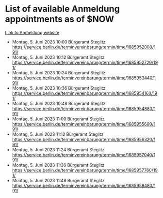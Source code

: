 # List of available Anmeldung appointments as of $NOW
[Link to Anmeldung website](https://service.berlin.de/terminvereinbarung/termin/tag.php?termin=1&anliegen[]=120686&dienstleisterlist=122210,122217,327316,122219,327312,122227,327314,122231,327346,122243,327348,122254,122252,329742,122260,329745,122262,329748,122271,327278,122273,327274,122277,327276,330436,122280,327294,122282,327290,122284,327292,122291,327270,122285,327266,122286,327264,122296,327268,150230,329760,122297,327286,122294,327284,122312,329763,122314,329775,122304,327330,122311,327334,122309,327332,317869,122281,327352,122279,329772,122283,122276,327324,122274,327326,122267,329766,122246,327318,122251,327320,122257,327322,122208,327298,122226,327300&herkunft=http%3A%2F%2Fservice.berlin.de%2Fdienstleistung%2F120686%2F)
- Montag, 5. Juni 2023 10:00 Bürgeramt Steglitz https://service.berlin.de/terminvereinbarung/termin/time/1685952000/191/
- Montag, 5. Juni 2023 10:12 Bürgeramt Steglitz https://service.berlin.de/terminvereinbarung/termin/time/1685952720/191/
- Montag, 5. Juni 2023 10:24 Bürgeramt Steglitz https://service.berlin.de/terminvereinbarung/termin/time/1685953440/191/
- Montag, 5. Juni 2023 10:36 Bürgeramt Steglitz https://service.berlin.de/terminvereinbarung/termin/time/1685954160/191/
- Montag, 5. Juni 2023 10:48 Bürgeramt Steglitz https://service.berlin.de/terminvereinbarung/termin/time/1685954880/191/
- Montag, 5. Juni 2023 11:00 Bürgeramt Steglitz https://service.berlin.de/terminvereinbarung/termin/time/1685955600/191/
- Montag, 5. Juni 2023 11:12 Bürgeramt Steglitz https://service.berlin.de/terminvereinbarung/termin/time/1685956320/191/
- Montag, 5. Juni 2023 11:24 Bürgeramt Steglitz https://service.berlin.de/terminvereinbarung/termin/time/1685957040/191/
- Montag, 5. Juni 2023 11:36 Bürgeramt Steglitz https://service.berlin.de/terminvereinbarung/termin/time/1685957760/191/
- Montag, 5. Juni 2023 11:48 Bürgeramt Steglitz https://service.berlin.de/terminvereinbarung/termin/time/1685958480/191/

